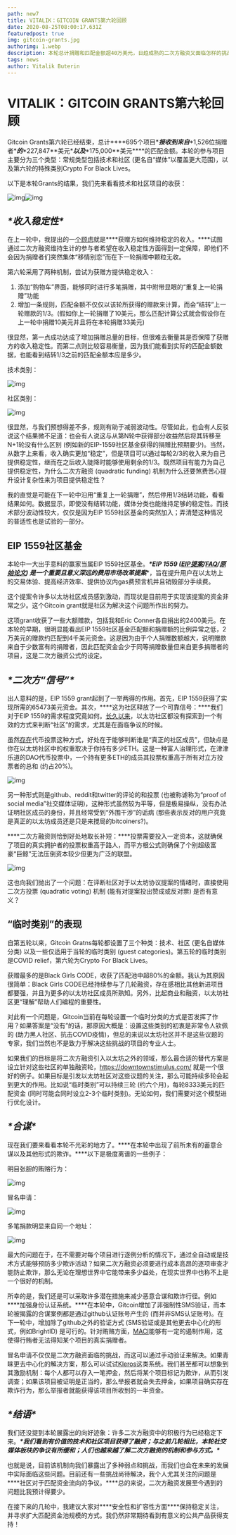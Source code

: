 ```yaml
---
path: new7
title: VITALIK：GITCOIN GRANTS第六轮回顾
date: 2020-08-25T08:00:17.631Z
featuredpost: true
img: gitcoin-grants.jpg
authorimg: 1.webp
description: 本轮总计捐赠和匹配金额超40万美元，日趋成熟的二次方融资又面临怎样的挑战？
tags: news
author: Vitalik Buterin
---
```

<!--StartFragment-->

#  VITALIK：GITCOIN GRANTS第六轮回顾





Gitcoin Grants第六轮已经结束，总计***\*695个项目\****接收到来自***\*1,526位捐赠者\****的***\*227,847\*\*美元\****以及***\*175,000\*\*美元\****的匹配金额。本轮的参与项目主要分为三个类型：常规类型包括技术和社区 (更名自“媒体”以覆盖更大范围)，以及第六轮的特殊类别Crypto For Black Lives。

以下是本轮Grants的结果，我们先来看看技术和社区项目的收获：

![img](https://news.ethereum.cn/wp-content/uploads/2020/08/p1.jpg)![img](https://news.ethereum.cn/wp-content/uploads/2020/08/p1%EF%BC%882%EF%BC%89.jpg)

## ***\*收入稳定性\****

在上一轮中，我提出的一[个顾虑](https://vitalik.ca/general/2020/04/30/round5.html)就是***\*获赠方如何维持稳定的收入。\****试图通过二次方融资维持生计的参与者希望在收入稳定性方面得到一定保障，即他们不会因为捐赠者们突然集体“移情别恋”而在下一轮捐赠中颗粒无收。

第六轮采用了两种机制，尝试为获赠方提供稳定收入：

1. 添加“购物车”界面，能够同时进行多笔捐赠，其中附带显眼的“重复上一轮捐赠”功能
2. 增加一条规则，匹配金额不仅仅以该轮所获得的赠款来计算，而会“结转”上一轮赠款的1/3。(假如你上一轮捐赠了10美元，那么匹配计算公式就会假设你在上一轮中捐赠10美元并且将在本轮捐赠33美元)

很显然，第一点成功达成了增加捐赠总量的目标，但很难去衡量其是否保障了获赠方的收入稳定性。而第二点则比较容易衡量，因为我们能看到实际的匹配金额数据，也能看到结转1/3之前的匹配金额本应是多少。

技术类别：

![img](https://news.ethereum.cn/wp-content/uploads/2020/08/p2.png)

社区类别：

![img](https://news.ethereum.cn/wp-content/uploads/2020/08/p3.png)

很显然，与我们预想得差不多，规则有助于减弱波动性。尽管如此，也会有人反驳说这个结果微不足道：也会有人说这与从第N轮中获得部分收益然后将其转移至N+1轮没有什么区别 (例如新的EIP-1559社区基金获得的捐赠比预期要少)。当然，从数字上来看，收入确实更加“稳定”，但是项目可以通过每轮2/3的收入来为自己提供稳定性，继而在之后收入陡降时能够使用剩余的1/3。既然项目有能力为自己提供稳定性，为什么二次方融资 (quadratic funding) 机制为什么还要煞费苦心提升设计复杂性来为项目提供稳定性？

我的直觉是可能在下一轮中沿用“重复上一轮捐赠”，然后停用1/3结转功能，看看结果如何。数据显示，即使没有结转功能，媒体分类也能维持足够的稳定性。而技术部分波动性较大，仅仅是因为EIP 1559社区基金的突然加入；弄清楚这种情况的普适性也是试验的一部分。

## EIP 1559社区基金

本轮中一大出乎意料的赢家当属EIP 1559社区基金。***\*EIP 1559 ([EIP提案](https://github.com/ethereum/EIPs/issues/1559)/[FAQ](https://notes.ethereum.org/Wjr1SnW-QaST7phX9C5wkg?view)/[原始论文](https://ethresear.ch/t/draft-position-paper-on-resource-pricing/2838)) 是一个重要且意义深远的费用市场改革提案****，旨在提升用户在以太坊上的交易体验、提高经济效率、提供协议内gas费预言机并且销毁部分手续费。

这个提案令许多以太坊社区成员感到激动，而现状是目前用于实现该提案的资金非常之少。这个Gitcoin grant就是社区为解决这个问题所作出的努力。

这项grant收获了一些大额赠款，包括我和Eric Conner各自捐出的2400美元。在本轮的早期，很明显能看出EIP 1559社区基金匹配额和捐赠额的比例异常之低，2万美元的赠款约匹配到4千美元资金。这是因为由于个人捐赠数额越大，说明赠款来自于少数富有的捐赠者，因此匹配资金会少于同等捐赠数量但来自更多捐赠者的项目，这是二次方融资公式的设定。

## ***\*二次方“信号”\****

出人意料的是，EIP 1559 grant起到了一举两得的作用。首先，EIP 1559获得了实现所需的65473美元资金。其次，***\*这为社区释放了一个可靠信号：\****我们对于EIP 1559的需求程度究竟如何。[长久以来](https://vitalik.ca/general/2017/12/17/voting.html)，以太坊社区都没有探索到一个有效的方式来判断“社区”的需求，尤其是在面临争议的时候。

虽然[存在](https://www.etherchain.org/coinvote)代币投票这种方式，好处在于能够判断谁是“真正的社区成员”，但缺点是你在以太坊社区中的权重取决于你持有多少ETH。这是一种富人治理形式，在津津乐道的DAO代币投票中，一个持有更多ETH的成员其投票权重高于所有对立方投票者的总和 (约占20%)。

![img](https://news.ethereum.cn/wp-content/uploads/2020/08/p4.png)

另一种形式则是github、reddit和twitter的评论的和投票 (也被称谑称为“proof of social media”社交媒体证明)，这种形式虽然较为平等，但是极易操纵，没有办法证明社区成员的身份，并且经常受到“外围干涉”的诟病 (那些表示反对的用户究竟是真正的以太坊成员还是只是来搅局的bitcoiners?)。

***\*二次方融资则恰到好处地取长补短：\****投票需要投入一定资本，这就确保了项目的真实拥护者的投票权重高于路人，而平方根公式则确保了个别超级富豪“巨鲸”无法压倒资本较少但更为广泛的联盟。

![img](https://news.ethereum.cn/wp-content/uploads/2020/08/p5.png)

这也向我们抛出了一个问题：在评断社区对于以太坊协议提案的情绪时，直接使用二次方投票 (quadratic voting) 机制 (能有对提案投出赞成或反对票) 是否有意义？

## “临时类别”的表现

自第五轮以来，Gitcoin Gratns每轮都设置了三个种类：技术、社区 (更名自媒体分类) 以及一些仅适用于当轮的临时类别 (guest categories)。第五轮的临时类别是COVID relief，第六轮为Crypto For Black Lives。

获赠最多的是Black Girls CODE，收获了匹配池中超80%的金额。我认为其原因很简单：Black Girls CODE已经持续参与了几轮融资，存在感相比其他新进项目都要强，并且为更多的以太坊社区成员所熟知。另外，比起商业和融资，以太坊社区更“理解”帮助人们编程的重要性。

对此有一个问题是，Gitcoin当前在每轮设置一个临时分类的方式是否发挥了作用？如果答案是“没有”的话，那原因大概是：设置这些类别的初衷是非常令人钦佩的 (助力黑人社区、抗击COVID疫情)，但总的来说以太坊社区并不是这些议题的专家，我们当然也不是致力于解决这些挑战的项目的专业人士。

如果我们的目标是将二次方融资引入以太坊之外的领域，那么最合适的替代方案是设立针对这些社区的单独融资轮，<https://downtownstimulus.com/> 就是一个很好的例子。如果目标是引发以太坊社区对这些议题的关注，那么可能持续多轮会起到更大的作用。比如说“临时类别”可以持续三轮 (约六个月)，每轮8333美元的匹配资金 (同时可能会同时设立2-3个临时类别)。无论如何，我们需要对这个模型进行优化设计。

## ***\*合谋\****

现在我们要来看看本轮不光彩的地方了。***\*在本轮中出现了前所未有的蓄意合谋以及其他形式的欺诈。\****以下是极度离谱的一些例子：

明目张胆的贿赂行为：

![img](https://news.ethereum.cn/wp-content/uploads/2020/08/p7.jpeg)

冒名申请：

![img](https://news.ethereum.cn/wp-content/uploads/2020/08/p8.png)

多笔捐款明显来自同一个地址：

![img](https://news.ethereum.cn/wp-content/uploads/2020/08/p9.png)

最大的问题在于，在不需要对每个项目进行逐例分析的情况下，通过全自动或是技术方式能够预防多少欺诈活动？如果二次方融资必须要进行成本高昂的逐项审查才能防止欺诈，那么无论在理想世界中它能带来多少益处，在现实世界中也称不上是一个很好的机制。

所幸的是，我们还是可以采取许多潜在措施来减少恶意合谋和欺诈行径。例如***\*加强身份认证系统。\****在本轮中，Gitcoin增加了非强制性SMS验证，而本轮被揭露的合谋案例都是通过github认证账号产生的 (而并非SMS认证账号)。在下一轮中，增加除了github之外的验证方式 (SMS验证或是其他更去中心化的形式，例如BrightID) 是可行的。针对贿赂方面，[MACI](https://github.com/appliedzkp/maci)能够有一定的遏制作用，这使得行贿者无法得知某个项目的真实捐赠者。

冒名申请不仅仅是二次方融资面临的挑战，而这可以通过手动验证来解决。如果青睐更去中心化的解决方案，那么可以试试[Kleros](https://kleros.io/)这类系统。我们甚至都可以想象到其激励机制：每个人都可以存入一笔押金，然后将某个项目标记为欺诈，从而引发调查；如果该项目被证明是正当的，那么举报者就会失去押金，如果项目确实存在欺诈行为，那么举报者就能获得该项目所收到的一半资金。

## ***\*结语\****

我们还没提到本轮展露出的向好迹象：许多二次方融资中的积极行为已经稳定下来。***\*我们看到有价值的技术和社区项目获得了融资；与之前几轮相比，本轮社交媒体板块的争议有所缓和；人们也越来越了解二次方融资的机制和参与方式。\****

也就是说，目前该机制向我们暴露出了多种弱点和挑战，而我们也会在未来的发展中实际面临这些问题。目前还有一些挑战尚待解决，我个人尤其关注的问题是***\*社区对于匹配资金流向的争议。\****总的来说，二次方融资发展至今遇到的问题比我预计得要少。

在接下来的几轮中，我建议大家对***\*安全性和扩容性方面\****保持稳定关注，并寻求扩大匹配资金池规模的方式。我仍然非常期待看到有意义的公共产品获得支持！



<!--EndFragment-->